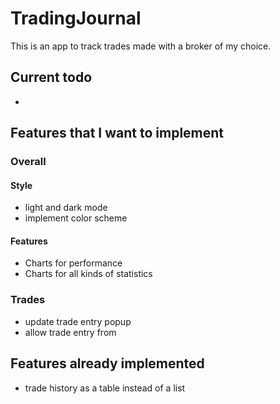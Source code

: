 # TradingJournal
This is an app to track trades made with a broker of my choice.

## Current todo
- 

## Features that I want to implement
### Overall
#### Style
- light and dark mode
- implement color scheme

#### Features
- Charts for performance
- Charts for all kinds of statistics

### Trades
- update trade entry popup
- allow trade entry from 

## Features already implemented
- trade history as a table instead of a list